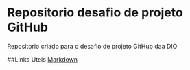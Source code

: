 # Repositorio desafio de projeto GitHub
Repositorio criado para o desafio de projeto GitHub daa DIO

##Links Uteis
[Markdown](https://www.markdownguide.org/getting-started/)

